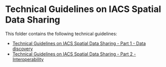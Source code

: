 #  Technical Guidelines on IACS Spatial Data Sharing

This folder contains the following technical guidelines:

* [Technical Guidelines on IACS Spatial Data Sharing - Part 1 - Data discovery](ad)
* [Technical Guidelines on IACS Spatial Data Sharing - Part 2 - Interoperability](au)
